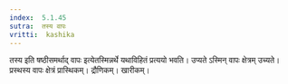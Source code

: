 ```yaml
---
index:  5.1.45
sutra:  तस्य वापः
vritti:  kashika 
---
```


तस्य इति षष्ठीसमर्थाद् वापः इत्येतस्मिन्नर्थे यथाविहितं प्रत्ययो भवति। उप्यते ऽस्मिन् वापः क्षेत्रम् उच्यते। प्रस्थस्य वापः क्षेत्रं प्रास्थिकम्। द्रौणिकम्। खारीकम्।


